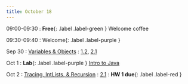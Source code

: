 ```yaml
---
title: October 18
---
```


09:00-09:30
: **Free**{: .label .label-green } Welcome coffee

09:30-09:40
: Welcome{: .label .label-purple }

Sep 30
: [Variables & Objects](#)
  : [1.2](#), [2.1](#)

Oct 1
: **Lab**{: .label .label-purple } [Intro to Java](#)

Oct 2
: [Tracing, IntLists, & Recursion](#)
  : [2.1](#)
: **HW 1 due**{: .label .label-red }

